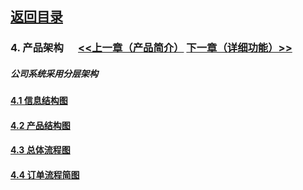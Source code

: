 ## [返回目录](../readme.md)  

### 4. 产品架构  &nbsp;&nbsp;&nbsp;&nbsp; [<<上一章（产品简介）](./3_Description.md) [下一章（详细功能）>>](./5_Function.md)
##### 公司系统采用分层架构

#### [4.1 信息结构图](./4_File/Z1.md)

#### [4.2 产品结构图](./4_File/Z2.md)

#### [4.3 总体流程图](./4_File/Z3.jpg)

#### [4.4 订单流程简图](./4_File/Z4.jpg)
 
